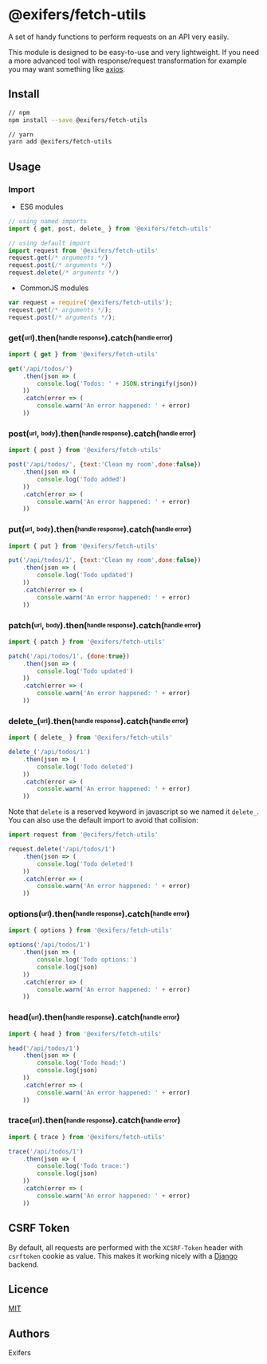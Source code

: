 # @exifers/fetch-utils
A set of handy functions to perform requests on an API very easily.  

This module is designed to be easy-to-use and very lightweight. If you need a more advanced tool with response/request transformation for example you may want something like [axios](https://www.npmjs.com/package/axios).

## Install
```bash
// npm
npm install --save @exifers/fetch-utils

// yarn
yarn add @exifers/fetch-utils
```

## Usage
### Import
- ES6 modules
```javascript
// using named imports
import { get, post, delete_ } from '@exifers/fetch-utils'

// using default import
import request from '@exifers/fetch-utils'
request.get(/* arguments */)
request.post(/* arguments */)
request.delete(/* arguments */)
```
- CommonJS modules
```javascript
var request = require('@exifers/fetch-utils');
request.get(/* arguments */);
request.post(/* arguments */);
```

### get(<sub><sup>url</sup></sub>).then(<sub><sup>handle response</sup></sub>).catch(<sub><sup>handle error</sup></sub>)
```javascript
import { get } from '@exifers/fetch-utils'

get('/api/todos/')
    .then(json => (
        console.log('Todos: ' + JSON.stringify(json))
    ))
    .catch(error => (
        console.warn('An error happened: ' + error)
    ))
```
### post(<sub><sup>url</sup></sub>, <sub><sup>body</sup></sub>).then(<sub><sup>handle response</sup></sub>).catch(<sub><sup>handle error</sup></sub>)
```javascript
import { post } from '@exifers/fetch-utils'

post('/api/todos/', {text:'Clean my room',done:false})
    .then(json => (
        console.log('Todo added')
    ))
    .catch(error => (
        console.warn('An error happened: ' + error)
    ))
```
### put(<sub><sup>url</sup></sub>, <sub><sup>body</sup></sub>).then(<sub><sup>handle response</sup></sub>).catch(<sub><sup>handle error</sup></sub>)
```javascript
import { put } from '@exifers/fetch-utils'

put('/api/todos/1', {text:'Clean my room',done:false})
    .then(json => (
        console.log('Todo updated')
    ))
    .catch(error => (
        console.warn('An error happened: ' + error)
    ))
```
### patch(<sub><sup>url</sup></sub>, <sub><sup>body</sup></sub>).then(<sub><sup>handle response</sup></sub>).catch(<sub><sup>handle error</sup></sub>)
```javascript
import { patch } from '@exifers/fetch-utils'

patch('/api/todos/1', {done:true})
    .then(json => (
        console.log('Todo updated')
    ))
    .catch(error => (
        console.warn('An error happened: ' + error)
    ))
```
### delete_(<sub><sup>url</sup></sub>).then(<sub><sup>handle response</sup></sub>).catch(<sub><sup>handle error</sup></sub>)
```javascript
import { delete_ } from '@exifers/fetch-utils'

delete_('/api/todos/1')
    .then(json => (
        console.log('Todo deleted')
    ))
    .catch(error => (
        console.warn('An error happened: ' + error)
    ))
```
Note that ```delete``` is a reserved keyword in javascript so we named it ```delete_```. You can also use the default import to avoid that collision:
```javascript
import request from '@ecifers/fetch-utils'

request.delete('/api/todos/1')
    .then(json => (
        console.log('Todo deleted')
    ))
    .catch(error => (
        console.warn('An error happened: ' + error)
    ))
```

### options(<sub><sup>url</sup></sub>).then(<sub><sup>handle response</sup></sub>).catch(<sub><sup>handle error</sup></sub>)
```javascript
import { options } from '@exifers/fetch-utils'

options('/api/todos/1')
    .then(json => (
        console.log('Todo options:')
        console.log(json)
    ))
    .catch(error => (
        console.warn('An error happened: ' + error)
    ))
```
### head(<sub><sup>url</sup></sub>).then(<sub><sup>handle response</sup></sub>).catch(<sub><sup>handle error</sup></sub>)
```javascript
import { head } from '@exifers/fetch-utils'

head('/api/todos/1')
    .then(json => (
        console.log('Todo head:')
        console.log(json)
    ))
    .catch(error => (
        console.warn('An error happened: ' + error)
    ))
```
### trace(<sub><sup>url</sup></sub>).then(<sub><sup>handle response</sup></sub>).catch(<sub><sup>handle error</sup></sub>)
```javascript
import { trace } from '@exifers/fetch-utils'

trace('/api/todos/1')
    .then(json => (
        console.log('Todo trace:')
        console.log(json)
    ))
    .catch(error => (
        console.warn('An error happened: ' + error)
    ))
```
## CSRF Token
By default, all requests are performed with the ```XCSRF-Token``` header with ```csrftoken``` cookie as value. This makes it working nicely with a [Django](https://www.djangoproject.com) backend.

## Licence
[MIT](https://couto.mit-license.org/)

## Authors
Exifers
